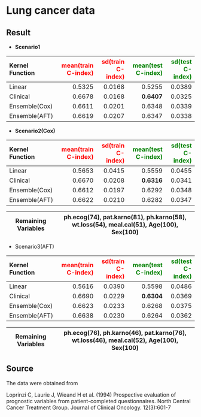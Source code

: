 # Lung cancer data

## Result
* **Scenario1**

|Kernel Function|<span style="color:red">mean(train C-index)</span>|<span style="color:red">sd(train C-index)</span>|<span style="color:green">mean(test C-index)</span>|<span style="color:green">sd(test C-index)</span>|
|:---|---:|---:|---:|---:|
|Linear|0.5325|0.0168|0.5255|0.0389|
|Clinical|0.6678|0.0168|**0.6407**|0.0325|
|Ensemble(Cox)|0.6611|0.0201|0.6348|0.0339|
|Ensemble(AFT)|0.6619|0.0207|0.6347|0.0338|

* **Scenario2(Cox)**

|Kernel Function|<span style="color:red">mean(train C-index)</span>|<span style="color:red">sd(train C-index)</span>|<span style="color:green">mean(test C-index)</span>|<span style="color:green">sd(test C-index)</span>|
|:---|---:|---:|---:|---:|
|Linear|0.5653|0.0415|0.5559|0.0455|
|Clinical|0.6670|0.0208|**0.6316**|0.0341|
|Ensemble(Cox)|0.6612|0.0197|0.6292|0.0348|
|Ensemble(AFT)|0.6622|0.0210|0.6282|0.0347|

|**Remaining Variables**|ph.ecog(74), pat.karno(81), ph.karno(58), wt.loss(54), meal.cal(51), Age(100), Sex(100)|
|---|---|

* Scenario3(AFT)

|Kernel Function|<span style="color:red">mean(train C-index)</span>|<span style="color:red">sd(train C-index)</span>|<span style="color:green">mean(test C-index)</span>|<span style="color:green">sd(test C-index)</span>|
|:---|---:|---:|---:|---:|
|Linear|0.5616|0.0390|0.5598|0.0486|
|Clinical|0.6690|0.0229|**0.6304**|0.0369|
|Ensemble(Cox)|0.6623|0.0233|0.6268|0.0375|
|Ensemble(AFT)|0.6638|0.0230|0.6264|0.0362|

|**Remaining Variables**|ph.ecog(76), ph.karno(46), pat.karno(76), wt.loss(46), meal.cal(52), Age(100), Sex(100)|
|---|---|

## Source
The data were obtained from

Loprinzi C, Laurie J, Wieand H et al. (1994) Prospective evaluation of prognostic variables from patient-completed questionnaires. North Central Cancer Treatment Group. Journal of Clinical Oncology. 12(3):601-7